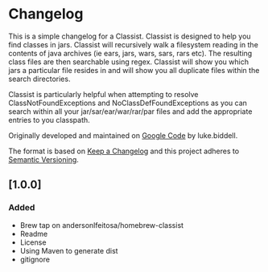 # Changelog

This is a simple changelog for a Classist. Classist is designed to help you find classes in jars. Classist will recursively walk a filesystem reading in the contents of java archives (ie ears, jars, wars, sars, rars etc). The resulting class files are then searchable using regex. Classist will show you which jars a particular file resides in and will show you all duplicate files within the search directories.

Classist is particularly helpful when attempting to resolve ClassNotFoundExceptions and NoClassDefFoundExceptions as you can search within all your jar/sar/ear/war/rar/par files and add the appropriate entries to you classpath.

Originally developed and maintained on [Google Code](https://code.google.com/archive/p/classist) by luke.biddell.

The format is based on [Keep a Changelog](http://keepachangelog.com/en/1.0.0/)
and this project adheres to [Semantic Versioning](http://semver.org/spec/v2.0.0.html).

## [1.0.0]
### Added
- Brew tap on andersonlfeitosa/homebrew-classist
- Readme
- License
- Using Maven to generate dist
- gitignore
